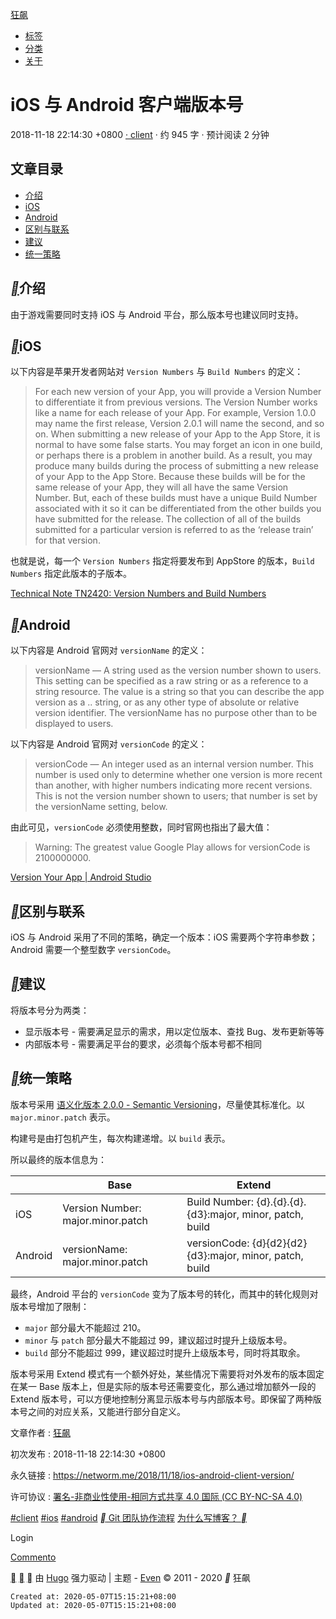 
[狂飙](https://networm.me/)

*   [标签](https://networm.me/tags/)
*   [分类](https://networm.me/categories/)
*   [关于](https://networm.me/about/)

# iOS 与 Android 客户端版本号

2018-11-18 22:14:30 +0800
[· client](https://networm.me/categories/client/)
· 约 945 字 · 预计阅读 2 分钟

## 文章目录

*   [介绍](https://networm.me/2018/11/18/ios-android-client-version/#%E4%BB%8B%E7%BB%8D)
*   [iOS](https://networm.me/2018/11/18/ios-android-client-version/#ios)
*   [Android](https://networm.me/2018/11/18/ios-android-client-version/#android)
*   [区别与联系](https://networm.me/2018/11/18/ios-android-client-version/#%E5%8C%BA%E5%88%AB%E4%B8%8E%E8%81%94%E7%B3%BB)
*   [建议](https://networm.me/2018/11/18/ios-android-client-version/#%E5%BB%BA%E8%AE%AE)
*   [统一策略](https://networm.me/2018/11/18/ios-android-client-version/#%E7%BB%9F%E4%B8%80%E7%AD%96%E7%95%A5)

## [__](https://networm.me/2018/11/18/ios-android-client-version/#%E4%BB%8B%E7%BB%8D)介绍

由于游戏需要同时支持 iOS 与 Android 平台，那么版本号也建议同时支持。

## [__](https://networm.me/2018/11/18/ios-android-client-version/#ios)iOS

以下内容是苹果开发者网站对 `Version Numbers` 与 `Build Numbers` 的定义：

> For each new version of your App, you will provide a Version Number to differentiate it from previous versions. The Version Number works like a name for each release of your App. For example, Version 1.0.0 may name the first release, Version 2.0.1 will name the second, and so on. When submitting a new release of your App to the App Store, it is normal to have some false starts. You may forget an icon in one build, or perhaps there is a problem in another build. As a result, you may produce many builds during the process of submitting a new release of your App to the App Store. Because these builds will be for the same release of your App, they will all have the same Version Number. But, each of these builds must have a unique Build Number associated with it so it can be differentiated from the other builds you have submitted for the release. The collection of all of the builds submitted for a particular version is referred to as the ‘release train’ for that version.

也就是说，每一个 `Version Numbers` 指定将要发布到 AppStore 的版本，`Build Numbers` 指定此版本的子版本。

[Technical Note TN2420: Version Numbers and Build Numbers](https://developer.apple.com/library/content/technotes/tn2420/_index.html)

## [__](https://networm.me/2018/11/18/ios-android-client-version/#android)Android

以下内容是 Android 官网对 `versionName` 的定义：

> versionName — A string used as the version number shown to users. This setting can be specified as a raw string or as a reference to a string resource. The value is a string so that you can describe the app version as a .. string, or as any other type of absolute or relative version identifier. The versionName has no purpose other than to be displayed to users.

以下内容是 Android 官网对 `versionCode` 的定义：

> versionCode — An integer used as an internal version number. This number is used only to determine whether one version is more recent than another, with higher numbers indicating more recent versions. This is not the version number shown to users; that number is set by the versionName setting, below.

由此可见，`versionCode` 必须使用整数，同时官网也指出了最大值：

> Warning: The greatest value Google Play allows for versionCode is 2100000000.

[Version Your App | Android Studio](https://developer.android.com/studio/publish/versioning.html)

## [__](https://networm.me/2018/11/18/ios-android-client-version/#%E5%8C%BA%E5%88%AB%E4%B8%8E%E8%81%94%E7%B3%BB)区别与联系

iOS 与 Android 采用了不同的策略，确定一个版本：iOS 需要两个字符串参数；Android 需要一个整型数字 `versionCode`。

## [__](https://networm.me/2018/11/18/ios-android-client-version/#%E5%BB%BA%E8%AE%AE)建议

将版本号分为两类：

*   显示版本号 - 需要满足显示的需求，用以定位版本、查找 Bug、发布更新等等
*   内部版本号 - 需要满足平台的要求，必须每个版本号都不相同

## [__](https://networm.me/2018/11/18/ios-android-client-version/#%E7%BB%9F%E4%B8%80%E7%AD%96%E7%95%A5)统一策略

版本号采用 [语义化版本 2.0.0 - Semantic Versioning](http://semver.org/lang/zh-CN/)，尽量使其标准化。以 `major.minor.patch` 表示。

构建号是由打包机产生，每次构建递增。以 `build` 表示。

所以最终的版本信息为：

|     | Base | Extend |
| --- | --- | --- |
| iOS | Version Number: major.minor.patch | Build Number: {d}.{d}.{d}.{d3}:major, minor, patch, build |
| Android | versionName: major.minor.patch | versionCode: {d}{d2}{d2}{d3}:major, minor, patch, build |

最终，Android 平台的 `versionCode` 变为了版本号的转化，而其中的转化规则对版本号增加了限制：

*   `major` 部分最大不能超过 210。
*   `minor` 与 `patch` 部分最大不能超过 99，建议超过时提升上级版本号。
*   `build` 部分不能超过 999，建议超过时提升上级版本号，同时将其取余。

版本号采用 Extend 模式有一个额外好处，某些情况下需要将对外发布的版本固定在某一 Base 版本上，但是实际的版本号还需要变化，那么通过增加额外一段的 Extend 版本号，可以方便地控制分离显示版本号与内部版本号。即保留了两种版本号之间的对应关系，又能进行部分自定义。

文章作者 : [狂飙](https://networm.me/)

初次发布 : 2018-11-18 22:14:30 +0800

永久链接 : <https://networm.me/2018/11/18/ios-android-client-version/>

许可协议 : [署名-非商业性使用-相同方式共享 4.0 国际 (CC BY-NC-SA 4.0)](https://creativecommons.org/licenses/by-nc-sa/4.0/deed.zh)

[#client](https://networm.me/tags/client/) [#ios](https://networm.me/tags/ios/) [#android](https://networm.me/tags/android/)
[__ Git 团队协作流程](https://networm.me/2018/11/25/git-for-teamwork/) [为什么写博客？ __](https://networm.me/2018/11/11/why-write-blog/)

Login

[Commento](https://commento.io/)

[](https://networm.me/2018/11/18/ios-android-client-version/mailto:zzjbcn@gmail.com) [](https://github.com/networm) [](https://networm.me/index.xml)
由 [Hugo](https://gohugo.io/) 强力驱动 | 主题 - [Even](https://github.com/olOwOlo/hugo-theme-even) © 2011 - 2020 __ 狂飙

    Created at: 2020-05-07T15:15:21+08:00
    Updated at: 2020-05-07T15:15:21+08:00

